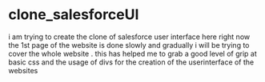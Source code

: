 # clone_salesforceUI
i am trying to create the clone of salesforce user interface here right now the 1st page of the website is done slowly and gradually i will be trying to cover the whole website . this has helped me to grab a good level of grip at basic css and the usage of divs for the creation of the userinterface of the websites
